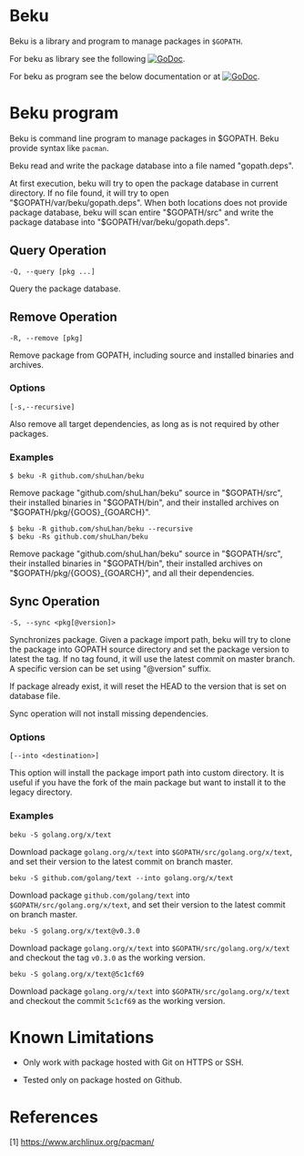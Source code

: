 # Beku

Beku is a library and program to manage packages in `$GOPATH`.

For beku as library see the following
[![GoDoc](https://godoc.org/github.com/shuLhan/beku?status.svg)](https://godoc.org/github.com/shuLhan/beku).

For beku as program see the below documentation or at
[![GoDoc](https://godoc.org/github.com/shuLhan/beku/cmd/beku?status.svg)](https://godoc.org/github.com/shuLhan/beku/cmd/beku).


# Beku program

Beku is command line program to manage packages in $GOPATH. Beku provide
syntax like `pacman`.

Beku read and write the package database into a file named "gopath.deps".

At first execution, beku will try to open the package database in current
directory. If no file found, it will try to open
"$GOPATH/var/beku/gopath.deps". When both locations does not provide
package database, beku will scan entire "$GOPATH/src" and write the
package database into "$GOPATH/var/beku/gopath.deps".

## Query Operation

	-Q, --query [pkg ...]

Query the package database.

## Remove Operation

	-R, --remove [pkg]

Remove package from GOPATH, including source and installed binaries and
archives.

### Options

	[-s,--recursive]

Also remove all target dependencies, as long as is not required by other
packages.

### Examples

	$ beku -R github.com/shuLhan/beku

Remove package "github.com/shuLhan/beku" source in "$GOPATH/src",
their installed binaries in "$GOPATH/bin", and their installed archives on
"$GOPATH/pkg/{GOOS}_{GOARCH}".

	$ beku -R github.com/shuLhan/beku --recursive
	$ beku -Rs github.com/shuLhan/beku

Remove package "github.com/shuLhan/beku" source in "$GOPATH/src",
their installed binaries in "$GOPATH/bin", their installed archives on
"$GOPATH/pkg/{GOOS}_{GOARCH}", and all their dependencies.


## Sync Operation

	-S, --sync <pkg[@version]>

Synchronizes package. Given a package import path, beku will try to clone
the package into GOPATH source directory and set the package version to
latest the tag. If no tag found, it will use the latest commit on master
branch. A specific version can be set using "@version" suffix.

If package already exist, it will reset the HEAD to the version that is set
on database file.

Sync operation will not install missing dependencies.

### Options

	[--into <destination>]

This option will install the package import path into custom directory.
It is useful if you have the fork of the main package but want to install
it to the legacy directory.

### Examples

	beku -S golang.org/x/text

Download package `golang.org/x/text` into `$GOPATH/src/golang.org/x/text`,
and set their version to the latest commit on branch master.

	beku -S github.com/golang/text --into golang.org/x/text

Download package `github.com/golang/text` into
`$GOPATH/src/golang.org/x/text`, and set their version to the latest commit
on branch master.

	beku -S golang.org/x/text@v0.3.0

Download package `golang.org/x/text` into `$GOPATH/src/golang.org/x/text`
and checkout the tag `v0.3.0` as the working version.

	beku -S golang.org/x/text@5c1cf69

Download package `golang.org/x/text` into `$GOPATH/src/golang.org/x/text`
and checkout the commit `5c1cf69` as the working version.


# Known Limitations

* Only work with package hosted with Git on HTTPS or SSH.

* Tested only on package hosted on Github.


# References

[1] https://www.archlinux.org/pacman/
